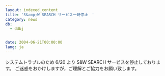 ```yaml
---
layout: indexed_content
title: 'S&amp;W SEARCH サービス一時停止　'
category: news
db:
  - ddbj


date: 2004-06-21T00:00:00
lang: ja
---
```


システムトラブルのため 6/20 より S&amp;W SEARCH サービスを停止しております。 ご迷惑をおかけしますが，ご理解とご協力をお願い致します。
